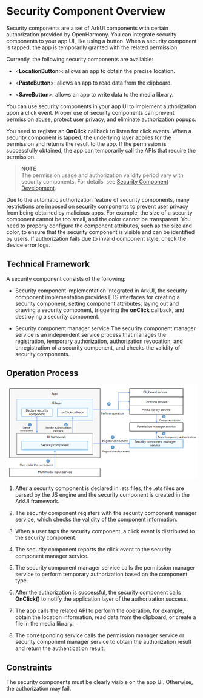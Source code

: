 # Security Component Overview


Security components are a set of ArkUI components with certain authorization provided by OpenHarmony. You can integrate security components to your app UI, like using a button. When a security component is tapped, the app is temporarily granted with the related permission.


Currently, the following security components are available:


- <**LocationButton**>: allows an app to obtain the precise location.

- <**PasteButton**>: allows an app to read data from the clipboard.

- <**SaveButton**>: allows an app to write data to the media library.


You can use security components in your app UI to implement authorization upon a click event. Proper use of security components can prevent permission abuse, protect user privacy, and eliminate authorization popups.


You need to register an **OnClick** callback to listen for click events. When a security component is tapped, the underlying layer applies for the permission and returns the result to the app. If the permission is successfully obtained, the app can temporarily call the APIs that require the permission.

> **NOTE**<br>The permission usage and authorization validity period vary with security components. For details, see [Security Component Development](security-component-manager-guidelines.md).


Due to the automatic authorization feature of security components, many restrictions are imposed on security components to prevent user privacy from being obtained by malicious apps. For example, the size of a security component cannot be too small, and the color cannot be transparent. You need to properly configure the component attributes, such as the size and color, to ensure that the security component is visible and can be identified by users. If authorization fails due to invalid component style, check the device error logs.


## Technical Framework

A security component consists of the following:

- Security component implementation
  Integrated in ArkUI, the security component implementation provides ETS interfaces for creating a security component, setting component attributes, laying out and drawing a security component, triggering the **onClick** callback, and destroying a security component.

- Security component manager service
  The security component manager service is an independent service process that manages the registration, temporary authorization, authorization revocation, and unregistration of a security component, and checks the validity of security components.


## Operation Process

![security_component_manager.png](figures/security_component_manager.png)

1. After a security component is declared in .ets files, the .ets files are parsed by the JS engine and the security component is created in the ArkUI framework.

2. The security component registers with the security component manager service, which checks the validity of the component information.

3. When a user taps the security component, a click event is distributed to the security component.

4. The security component reports the click event to the security component manager service.

5. The security component manager service calls the permission manager service to perform temporary authorization based on the component type.

6. After the authorization is successful, the security component calls **OnClick()** to notify the application layer of the authorization success.

7. The app calls the related API to perform the operation, for example, obtain the location information, read data from the clipboard, or create a file in the media library.

8. The corresponding service calls the permission manager service or security component manager service to obtain the authorization result and return the authentication result.


## Constraints

The security components must be clearly visible on the app UI. Otherwise, the authorization may fail.
